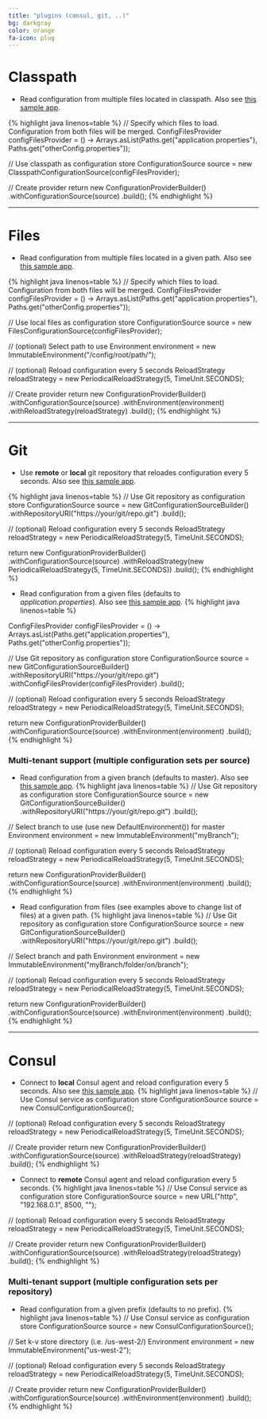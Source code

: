 ```yaml
---
title: "plugins (consul, git, ..)"
bg: darkgray
color: orange
fa-icon: plug
---
```


# Classpath
* Read configuration from multiple files located in classpath. Also see [this sample app](https://github.com/cfg4j/cfg4j-sample-apps/tree/master/classpath-bind).

{% highlight java linenos=table %}
// Specify which files to load. Configuration from both files will be merged.
ConfigFilesProvider configFilesProvider = () -> Arrays.asList(Paths.get("application.properties"), Paths.get("otherConfig.properties"));

// Use classpath as configuration store
ConfigurationSource source = new ClasspathConfigurationSource(configFilesProvider);

// Create provider
return new ConfigurationProviderBuilder()
    .withConfigurationSource(source)
    .build();
{% endhighlight %}

-------------------------

# Files
* Read configuration from multiple files located in a given path. Also see [this sample app](https://github.com/cfg4j/cfg4j-sample-apps/tree/master/files-bind).

{% highlight java linenos=table %}
// Specify which files to load. Configuration from both files will be merged.
ConfigFilesProvider configFilesProvider = () -> Arrays.asList(Paths.get("application.properties"), Paths.get("otherConfig.properties"));

// Use local files as configuration store
ConfigurationSource source = new FilesConfigurationSource(configFilesProvider);

// (optional) Select path to use
Environment environment = new ImmutableEnvironment("/config/root/path/");

// (optional) Reload configuration every 5 seconds
ReloadStrategy reloadStrategy = new PeriodicalReloadStrategy(5, TimeUnit.SECONDS);

// Create provider
return new ConfigurationProviderBuilder()
    .withConfigurationSource(source)
    .withEnvironment(environment)
    .withReloadStrategy(reloadStrategy)
    .build();
{% endhighlight %}

-------------------------

# Git
*  Use **remote** or **local** git repository that reloades configuration every 5 seconds. Also see [this sample app](https://github.com/cfg4j/cfg4j-sample-apps/tree/master/git-simple).

{% highlight java linenos=table %}
  // Use Git repository as configuration store
ConfigurationSource source = new GitConfigurationSourceBuilder()
    .withRepositoryURI("https://your/git/repo.git")
    .build();
    
// (optional) Reload configuration every 5 seconds
ReloadStrategy reloadStrategy = new PeriodicalReloadStrategy(5, TimeUnit.SECONDS);

return new ConfigurationProviderBuilder()
    .withConfigurationSource(source)
    .withReloadStrategy(new PeriodicalReloadStrategy(5, TimeUnit.SECONDS))
    .build();
{% endhighlight %}

* Read configuration from a given files (defaults to *application.properties*). Also see [this sample app](https://github.com/cfg4j/cfg4j-sample-apps/tree/master/git-multi-file).
{% highlight java linenos=table %}

ConfigFilesProvider configFilesProvider = () -> Arrays.asList(Paths.get("application.properties"), Paths.get("otherConfig.properties"));

// Use Git repository as configuration store
ConfigurationSource source = new GitConfigurationSourceBuilder()
    .withRepositoryURI("https://your/git/repo.git")
    .withConfigFilesProvider(configFilesProvider)
    .build();
    
// (optional) Reload configuration every 5 seconds
ReloadStrategy reloadStrategy = new PeriodicalReloadStrategy(5, TimeUnit.SECONDS);

return new ConfigurationProviderBuilder()
    .withConfigurationSource(source)
    .withEnvironment(environment)
    .build();
{% endhighlight %}

### Multi-tenant support (multiple configuration sets per source)

* Read configuration from a given branch (defaults to master). Also see [this sample app](https://github.com/cfg4j/cfg4j-sample-apps/tree/master/git-bind).
{% highlight java linenos=table %}
// Use Git repository as configuration store
ConfigurationSource source = new GitConfigurationSourceBuilder()
    .withRepositoryURI("https://your/git/repo.git")
    .build();
    
// Select branch to use (use new DefaultEnvironment()) for master
Environment environment = new ImmutableEnvironment("myBranch");

// (optional) Reload configuration every 5 seconds
ReloadStrategy reloadStrategy = new PeriodicalReloadStrategy(5, TimeUnit.SECONDS);

return new ConfigurationProviderBuilder()
    .withConfigurationSource(source)
    .withEnvironment(environment)
    .build();
{% endhighlight %}

* Read configuration from files (see examples above to change list of files) at a given path.
{% highlight java linenos=table %}
// Use Git repository as configuration store
ConfigurationSource source = new GitConfigurationSourceBuilder()
    .withRepositoryURI("https://your/git/repo.git")
    .build();

// Select branch and path
Environment environment = new ImmutableEnvironment("myBranch/folder/on/branch");

// (optional) Reload configuration every 5 seconds
ReloadStrategy reloadStrategy = new PeriodicalReloadStrategy(5, TimeUnit.SECONDS);

return new ConfigurationProviderBuilder()
    .withConfigurationSource(source)
    .withEnvironment(environment)
    .build();
{% endhighlight %}

-------------------------


# Consul
* Connect to **local** Consul agent and reload configuration every 5 seconds. Also see [this sample app](https://github.com/cfg4j/cfg4j-sample-apps/tree/master/consul-bind).
{% highlight java linenos=table %}
// Use Consul service as configuration store
ConfigurationSource source = new ConsulConfigurationSource();

// (optional) Reload configuration every 5 seconds
ReloadStrategy reloadStrategy = new PeriodicalReloadStrategy(5, TimeUnit.SECONDS);

// Create provider
return new ConfigurationProviderBuilder()
  .withConfigurationSource(source)
  .withReloadStrategy(reloadStrategy)
  .build();
{% endhighlight %}

* Connect to **remote** Consul agent and reload configuration every 5 seconds.
{% highlight java linenos=table %}
// Use Consul service as configuration store
ConfigurationSource source = new URL("http", "192.168.0.1", 8500, "");

// (optional) Reload configuration every 5 seconds
ReloadStrategy reloadStrategy = new PeriodicalReloadStrategy(5, TimeUnit.SECONDS);

// Create provider
return new ConfigurationProviderBuilder()
  .withConfigurationSource(source)
  .withReloadStrategy(reloadStrategy)
  .build();
{% endhighlight %}

### Multi-tenant support (multiple configuration sets per repository)

* Read configuration from a given prefix (defaults to no prefix).
{% highlight java linenos=table %}
// Use Consul service as configuration store
ConfigurationSource source = new ConsulConfigurationSource();
    
// Set k-v store directory (i.e. /us-west-2/)
Environment environment = new ImmutableEnvironment("us-west-2");

// (optional) Reload configuration every 5 seconds
ReloadStrategy reloadStrategy = new PeriodicalReloadStrategy(5, TimeUnit.SECONDS);

// Create provider
return new ConfigurationProviderBuilder()
    .withConfigurationSource(source)
    .withEnvironment(environment)
    .build();
{% endhighlight %}
